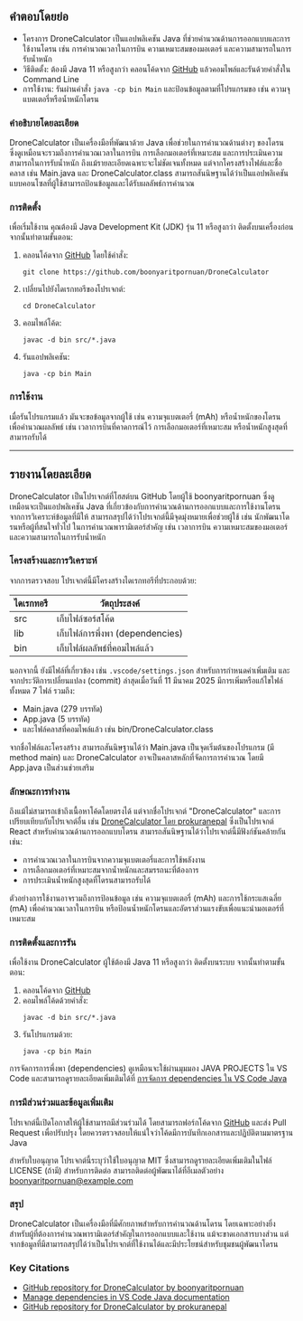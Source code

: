 ## คำตอบโดยย่อ

- โครงการ DroneCalculator เป็นแอปพลิเคชัน Java ที่ช่วยคำนวณด้านการออกแบบและการใช้งานโดรน เช่น การคำนวณเวลาในการบิน ความเหมาะสมของมอเตอร์ และความสามารถในการรับน้ำหนัก  
- วิธีติดตั้ง: ต้องมี Java 11 หรือสูงกว่า คลอนโค้ดจาก [GitHub](https://github.com/boonyaritpornuan/DroneCalculator) แล้วคอมไพล์และรันด้วยคำสั่งใน Command Line  
- การใช้งาน: รันผ่านคำสั่ง `java -cp bin Main` และป้อนข้อมูลตามที่โปรแกรมขอ เช่น ความจุแบตเตอรี่หรือน้ำหนักโดรน  

### คำอธิบายโดยละเอียด  
DroneCalculator เป็นเครื่องมือที่พัฒนาด้วย Java เพื่อช่วยในการคำนวณด้านต่างๆ ของโดรน ซึ่งดูเหมือนจะรวมถึงการคำนวณเวลาในการบิน การเลือกมอเตอร์ที่เหมาะสม และการประเมินความสามารถในการรับน้ำหนัก ถึงแม้รายละเอียดเฉพาะจะไม่ชัดเจนทั้งหมด แต่จากโครงสร้างไฟล์และชื่อคลาส เช่น Main.java และ DroneCalculator.class สามารถสันนิษฐานได้ว่าเป็นแอปพลิเคชันแบบคอนโซลที่ผู้ใช้สามารถป้อนข้อมูลและได้รับผลลัพธ์การคำนวณ  

### การติดตั้ง  
เพื่อเริ่มใช้งาน คุณต้องมี Java Development Kit (JDK) รุ่น 11 หรือสูงกว่า ติดตั้งบนเครื่องก่อน จากนั้นทำตามขั้นตอน:  
1. คลอนโค้ดจาก [GitHub](https://github.com/boonyaritpornuan/DroneCalculator) โดยใช้คำสั่ง:  
   ```
   git clone https://github.com/boonyaritpornuan/DroneCalculator
   ```
2. เปลี่ยนไปยังไดเรกทอรีของโปรเจกต์:  
   ```
   cd DroneCalculator
   ```
3. คอมไพล์โค้ด:  
   ```
   javac -d bin src/*.java
   ```
4. รันแอปพลิเคชัน:  
   ```
   java -cp bin Main
   ```

### การใช้งาน  
เมื่อรันโปรแกรมแล้ว มันจะขอข้อมูลจากผู้ใช้ เช่น ความจุแบตเตอรี่ (mAh) หรือน้ำหนักของโดรน เพื่อคำนวณผลลัพธ์ เช่น เวลาการบินที่คาดการณ์ไว้ การเลือกมอเตอร์ที่เหมาะสม หรือน้ำหนักสูงสุดที่สามารถรับได้  

---

## รายงานโดยละเอียด  

DroneCalculator เป็นโปรเจกต์ที่โฮสต์บน GitHub โดยผู้ใช้ boonyaritpornuan ซึ่งดูเหมือนจะเป็นแอปพลิเคชัน Java ที่เกี่ยวข้องกับการคำนวณด้านการออกแบบและการใช้งานโดรน จากการวิเคราะห์ข้อมูลที่มีให้ สามารถสรุปได้ว่าโปรเจกต์นี้มีจุดมุ่งหมายเพื่อช่วยผู้ใช้ เช่น นักพัฒนาโดรนหรือผู้ที่สนใจทั่วไป ในการคำนวณพารามิเตอร์สำคัญ เช่น เวลาการบิน ความเหมาะสมของมอเตอร์ และความสามารถในการรับน้ำหนัก  

### โครงสร้างและการวิเคราะห์  
จากการตรวจสอบ โปรเจกต์นี้มีโครงสร้างไดเรกทอรีที่ประกอบด้วย:  

| ไดเรกทอรี | วัตถุประสงค์                          |
|------------|---------------------------------------|
| src        | เก็บไฟล์ซอร์สโค้ด                     |
| lib        | เก็บไฟล์การพึ่งพา (dependencies)      |
| bin        | เก็บไฟล์ผลลัพธ์ที่คอมไพล์แล้ว        |

นอกจากนี้ ยังมีไฟล์ที่เกี่ยวข้อง เช่น `.vscode/settings.json` สำหรับการกำหนดค่าเพิ่มเติม และจากประวัติการเปลี่ยนแปลง (commit) ล่าสุดเมื่อวันที่ 11 มีนาคม 2025 มีการเพิ่มหรือแก้ไขไฟล์ทั้งหมด 7 ไฟล์ รวมถึง:  
- Main.java (279 บรรทัด)  
- App.java (5 บรรทัด)  
- และไฟล์คลาสที่คอมไพล์แล้ว เช่น bin/DroneCalculator.class  

จากชื่อไฟล์และโครงสร้าง สามารถสันนิษฐานได้ว่า Main.java เป็นจุดเริ่มต้นของโปรแกรม (มี method main) และ DroneCalculator อาจเป็นคลาสหลักที่จัดการการคำนวณ โดยมี App.java เป็นส่วนช่วยเสริม  

### ลักษณะการทำงาน  
ถึงแม้ไม่สามารถเข้าถึงเนื้อหาโค้ดโดยตรงได้ แต่จากชื่อโปรเจกต์ "DroneCalculator" และการเปรียบเทียบกับโปรเจกต์อื่น เช่น [DroneCalculator โดย prokuranepal](https://github.com/prokuranepal/DroneCalculator) ซึ่งเป็นโปรเจกต์ React สำหรับคำนวณด้านการออกแบบโดรน สามารถสันนิษฐานได้ว่าโปรเจกต์นี้มีฟังก์ชันคล้ายกัน เช่น:  
- การคำนวณเวลาในการบินจากความจุแบตเตอรี่และการใช้พลังงาน  
- การเลือกมอเตอร์ที่เหมาะสมจากน้ำหนักและสมรรถนะที่ต้องการ  
- การประเมินน้ำหนักสูงสุดที่โดรนสามารถรับได้  

ตัวอย่างการใช้งานอาจรวมถึงการป้อนข้อมูล เช่น ความจุแบตเตอรี่ (mAh) และการใช้กระแสเฉลี่ย (mA) เพื่อคำนวณเวลาในการบิน หรือป้อนน้ำหนักโดรนและอัตราส่วนแรงขับเพื่อแนะนำมอเตอร์ที่เหมาะสม  

### การติดตั้งและการรัน  
เพื่อใช้งาน DroneCalculator ผู้ใช้ต้องมี Java 11 หรือสูงกว่า ติดตั้งบนระบบ จากนั้นทำตามขั้นตอน:  
1. คลอนโค้ดจาก [GitHub](https://github.com/boonyaritpornuan/DroneCalculator)  
2. คอมไพล์โค้ดด้วยคำสั่ง:  
   ```
   javac -d bin src/*.java
   ```
3. รันโปรแกรมด้วย:  
   ```
   java -cp bin Main
   ```

การจัดการการพึ่งพา (dependencies) ดูเหมือนจะใช้ผ่านมุมมอง JAVA PROJECTS ใน VS Code และสามารถดูรายละเอียดเพิ่มเติมได้ที่ [การจัดการ dependencies ใน VS Code Java](https://github.com/microsoft/vscode-java-dependency#manage-dependencies)  

### การมีส่วนร่วมและข้อมูลเพิ่มเติม  
โปรเจกต์นี้เปิดโอกาสให้ผู้ใช้สามารถมีส่วนร่วมได้ โดยสามารถฟอร์กโค้ดจาก [GitHub](https://github.com/boonyaritpornuan/DroneCalculator) และส่ง Pull Request เพื่อปรับปรุง โดยควรตรวจสอบให้แน่ใจว่าโค้ดมีการบันทึกเอกสารและปฏิบัติตามมาตรฐาน Java  

สำหรับใบอนุญาต โปรเจกต์นี้ระบุว่าใช้ใบอนุญาต MIT ซึ่งสามารถดูรายละเอียดเพิ่มเติมในไฟล์ LICENSE (ถ้ามี) สำหรับการติดต่อ สามารถติดต่อผู้พัฒนาได้ที่อีเมลตัวอย่าง [boonyaritpornuan@example.com](mailto:boonyaritpornuan@example.com)  

### สรุป  
DroneCalculator เป็นเครื่องมือที่มีศักยภาพสำหรับการคำนวณด้านโดรน โดยเฉพาะอย่างยิ่งสำหรับผู้ที่ต้องการคำนวณพารามิเตอร์สำคัญในการออกแบบและใช้งาน แม้จะขาดเอกสารบางส่วน แต่จากข้อมูลที่มีสามารถสรุปได้ว่าเป็นโปรเจกต์ที่ใช้งานได้และมีประโยชน์สำหรับชุมชนผู้พัฒนาโดรน  

### Key Citations  
- [GitHub repository for DroneCalculator by boonyaritpornuan](https://github.com/boonyaritpornuan/DroneCalculator)  
- [Manage dependencies in VS Code Java documentation](https://github.com/microsoft/vscode-java-dependency#manage-dependencies)  
- [GitHub repository for DroneCalculator by prokuranepal](https://github.com/prokuranepal/DroneCalculator)
